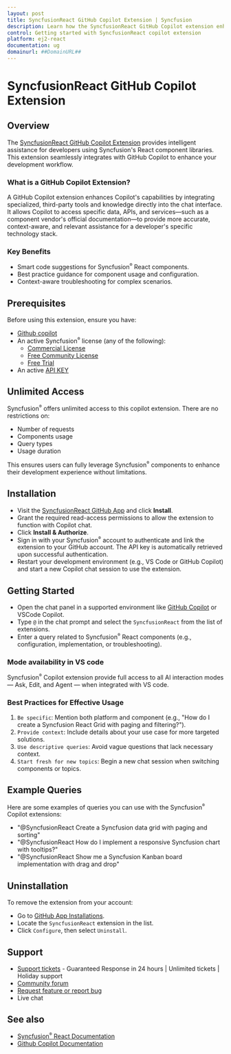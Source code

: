 ```yaml
---
layout: post
title: SyncfusionReact GitHub Copilot Extension | Syncfusion
description: Learn how the SyncfusionReact GitHub Copilot extension enhances your React development with intelligent code suggestions, best practices, contextual guidance.
control: Getting started with SyncfusionReact copilot extension
platform: ej2-react
documentation: ug
domainurl: ##DomainURL##
---
```


# SyncfusionReact GitHub Copilot Extension

## Overview

The [SyncfusionReact GitHub Copilot Extension](https://github.com/apps/syncfusionreact) provides intelligent assistance for developers using Syncfusion's React component libraries. This extension seamlessly integrates with GitHub Copilot to enhance your development workflow.

### What is a GitHub Copilot Extension?

A GitHub Copilot extension enhances Copilot's capabilities by integrating specialized, third-party tools and knowledge directly into the chat interface. It allows Copilot to access specific data, APIs, and services—such as a component vendor's official documentation—to provide more accurate, context-aware, and relevant assistance for a developer's specific technology stack.

### Key Benefits

*	Smart code suggestions for Syncfusion<sup style="font-size:70%">&reg;</sup> React components.
*	Best practice guidance for component usage and configuration.
*	Context-aware troubleshooting for complex scenarios.

## Prerequisites

Before using this extension, ensure you have:

* [Github copilot](https://github.com/copilot/)
* An active Syncfusion<sup style="font-size:70%">&reg;</sup> license (any of the following):
  - [Commercial License](https://www.syncfusion.com/sales/unlimitedlicense)
  - [Free Community License](https://www.syncfusion.com/products/communitylicense)
  - [Free Trial](https://www.syncfusion.com/account/manage-trials/start-trials)
* An active [API KEY](https://staging.syncfusion.com/account/user-token-generation)

## Unlimited Access

Syncfusion<sup style="font-size:70%">&reg;</sup> offers unlimited access to this copilot extension. There are no restrictions on:

* Number of requests
* Components usage
* Query types
* Usage duration

This ensures users can fully leverage Syncfusion<sup style="font-size:70%">&reg;</sup> components to enhance their development experience without limitations.

## Installation

* Visit the [SyncfusionReact GitHub App](https://github.com/apps/syncfusionreact) and click **Install**.
* Grant the required read-access permissions to allow the extension to function with Copilot chat.
* Click **Install & Authorize**.
* Sign in with your Syncfusion<sup style="font-size:70%">&reg;</sup> account to authenticate and link the extension to your GitHub account. The API key is automatically retrieved upon successful authentication.
* Restart your development environment (e.g., VS Code or GitHub Copilot) and start a new Copilot chat session to use the extension.

## Getting Started

* Open the chat panel in a supported environment like [GitHub Copilot](https://github.com/copilot) or VSCode Copilot.
* Type `@` in the chat prompt and select the `SyncfusionReact` from the list of extensions.
* Enter a query related to Syncfusion<sup style="font-size:70%">&reg;</sup> React components (e.g., configuration, implementation, or troubleshooting).

### Mode availability in VS code

Syncfusion<sup style="font-size:70%">&reg;</sup> Copilot extension provide full access to all AI interaction modes — Ask, Edit, and Agent — when integrated with VS code.

### Best Practices for Effective Usage

1. `Be specific`: Mention both platform and component (e.g., "How do I create a Syncfusion React Grid with paging and filtering?").
2. `Provide context`: Include details about your use case for more targeted solutions.
3. `Use descriptive queries`: Avoid vague questions that lack necessary context.
4. `Start fresh for new topics`: Begin a new chat session when switching components or topics.

## Example Queries

Here are some examples of queries you can use with the Syncfusion<sup style="font-size:70%">&reg;</sup> Copilot extensions:

* "@SyncfusionReact Create a Syncfusion data grid with paging and sorting"
* "@SyncfusionReact How do I implement a responsive Syncfusion chart with tooltips?"
* "@SyncfusionReact Show me a Syncfusion Kanban board implementation with drag and drop"

## Uninstallation

To remove the extension from your account:

* Go to [GitHub App Installations](https://github.com/settings/installations/).
* Locate the `SyncfusionReact` extension in the list.
* Click `Configure`, then select `Uninstall`.

## Support

* [Support tickets](https://support.syncfusion.com/support/tickets/create) - Guaranteed Response in 24 hours \| Unlimited tickets \| Holiday support
* [Community forum](https://www.syncfusion.com/forums/essential-js2)
* [Request feature or report bug](https://www.syncfusion.com/feedback/javascript)
* Live chat

## See also

* [Syncfusion<sup style="font-size:70%">&reg;</sup> React Documentation](https://ej2.syncfusion.com/react/documentation)
* [Github Copilot Documentation](https://docs.github.com/en/copilot)
